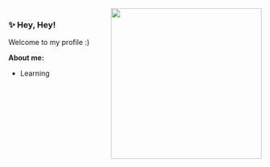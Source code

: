
<img src = "https://c.tenor.com/FgvsLn867wQAAAAj/a-chan-hololive-walfie.gif" width = "300px" align = "right">

### ✨ Hey, Hey!

Welcome to my profile :) <br>

**About me:** <br>
- Learning



<!--
**ryan-miyazato/ryan-miyazato** is a ✨ _special_ ✨ repository because its `README.md` (this file) appears on your GitHub profile.

Here are some ideas to get you started:

- 🔭 I’m currently working on ...
- 🌱 I’m currently learning ...
- 👯 I’m looking to collaborate on ...
- 🤔 I’m looking for help with ...
- 💬 Ask me about ...
- 📫 How to reach me: ...
- 😄 Pronouns: ...
- ⚡ Fun fact: ...
-->

